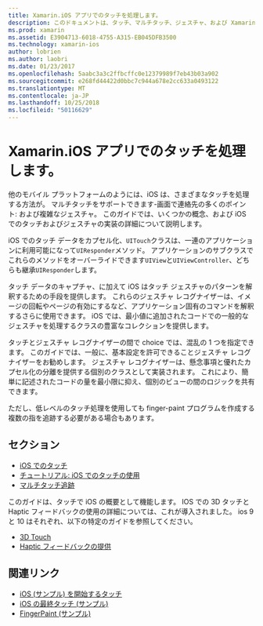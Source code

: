 ```yaml
---
title: Xamarin.iOS アプリでのタッチを処理します。
description: このドキュメントは、タッチ、マルチタッチ、ジェスチャ、および Xamarin.iOS アプリで 3D Touch を使用する方法を説明するガイドにリンクしています。
ms.prod: xamarin
ms.assetid: E3904713-6018-4755-A315-EB045DFB3500
ms.technology: xamarin-ios
author: lobrien
ms.author: laobri
ms.date: 01/23/2017
ms.openlocfilehash: 5aabc3a3c2ffbcffc0e12379989f7eb43b03a902
ms.sourcegitcommit: e268fd44422d0bbc7c944a678e2cc633a0493122
ms.translationtype: MT
ms.contentlocale: ja-JP
ms.lasthandoff: 10/25/2018
ms.locfileid: "50116629"
---
```

# <a name="handling-touch-in-xamarinios-apps"></a>Xamarin.iOS アプリでのタッチを処理します。

他のモバイル プラットフォームのようには、iOS は、さまざまなタッチを処理する方法が。 マルチタッチをサポートできます-画面で連絡先の多くのポイント: および複雑なジェスチャ。 このガイドでは、いくつかの概念、および iOS でのタッチおよびジェスチャの実装の詳細について説明します。

iOS でのタッチ データをカプセル化、`UITouch`クラスは、一連のアプリケーションに利用可能になって`UIResponder`メソッド。 アプリケーションのサブクラスでこれらのメソッドをオーバーライドできます`UIView`と`UIViewController`、どちらも継承`UIResponder`します。

タッチ データのキャプチャ、に加えて iOS はタッチ ジェスチャのパターンを解釈するための手段を提供します。 これらのジェスチャ レコグナイザーは、イメージの回転やページの有効にするなど、アプリケーション固有のコマンドを解釈するさらに使用できます。 iOS では、最小値に追加されたコードでの一般的なジェスチャを処理するクラスの豊富なコレクションを提供します。

タッチとジェスチャ レコグナイザーの間で choice では、混乱の 1 つを指定できます。 このガイドでは、一般に、基本設定を許可できることジェスチャ レコグナイザーをお勧めします。 ジェスチャ レコグナイザーは、懸念事項と優れたカプセル化の分離を提供する個別のクラスとして実装されます。 これにより、簡単に記述されたコードの量を最小限に抑え、個別のビューの間のロジックを共有できます。

ただし、低レベルのタッチ処理を使用しても finger-paint プログラムを作成する複数の指を追跡する必要がある場合もあります。

## <a name="sections"></a>セクション

-  [iOS でのタッチ](touch-in-ios.md)
-  [チュートリアル: iOS でのタッチの使用](ios-touch-walkthrough.md)
-  [マルチタッチ追跡](touch-tracking.md)

このガイドは、タッチで iOS の概要として機能します。 IOS での 3D タッチと Haptic フィードバックの使用の詳細については、これが導入されました。 ios 9 と 10 はそれぞれ、以下の特定のガイドを参照してください。

* [3D Touch](~/ios/platform/3d-touch.md)
* [Haptic フィードバックの提供](~/ios/user-interface/ios-ui/haptic-feedback.md)

## <a name="related-links"></a>関連リンク

- [iOS (サンプル) を開始するタッチ](https://developer.xamarin.com/samples/monotouch/ApplicationFundamentals/Touch_start)
- [iOS の最終タッチ (サンプル)](https://developer.xamarin.com/samples/monotouch/ApplicationFundamentals/Touch_final)
- [FingerPaint (サンプル)](https://developer.xamarin.com/samples/monotouch/ApplicationFundamentals/FingerPaint)
